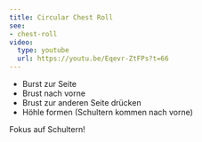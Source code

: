 ```yaml
---
title: Circular Chest Roll
see:
- chest-roll
video:
  type: youtube
  url: https://youtu.be/Eqevr-ZtFPs?t=66
---
```


- Burst zur Seite
- Brust nach vorne
- Brust zur anderen Seite drücken
- Höhle formen (Schultern kommen nach vorne)

Fokus auf Schultern!
